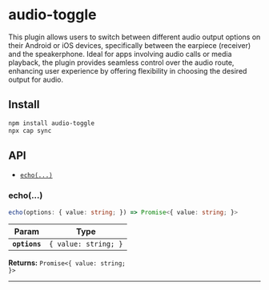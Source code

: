 # audio-toggle

This plugin allows users to switch between different audio output options on their Android or iOS devices, specifically between the earpiece (receiver) and the speakerphone. Ideal for apps involving audio calls or media playback, the plugin provides seamless control over the audio route, enhancing user experience by offering flexibility in choosing the desired output for audio.

## Install

```bash
npm install audio-toggle
npx cap sync
```

## API

<docgen-index>

* [`echo(...)`](#echo)

</docgen-index>

<docgen-api>
<!--Update the source file JSDoc comments and rerun docgen to update the docs below-->

### echo(...)

```typescript
echo(options: { value: string; }) => Promise<{ value: string; }>
```

| Param         | Type                            |
| ------------- | ------------------------------- |
| **`options`** | <code>{ value: string; }</code> |

**Returns:** <code>Promise&lt;{ value: string; }&gt;</code>

--------------------

</docgen-api>
